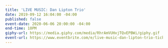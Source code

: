 ```yaml
---
title: 'LIVE MUSIC: Dan Lipton Trio'
date: 2019-09-12 16:04:00 -04:00
published: false
event-date: 2020-06-06 20:00:00 -04:00
end-time: 10PM
giphy-url: https://media.giphy.com/media/RhrAmVUHxjTQvEPBWi/giphy.gif
event-url: https://www.eventbrite.com/e/live-music-dan-lipton-trio-tickets-94641050931
---
```


